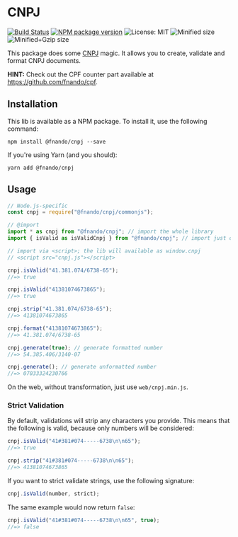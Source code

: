 # CNPJ

[![Build Status](https://travis-ci.org/fnando/cnpj.svg?branch=master)](https://travis-ci.org/fnando/cnpj)
[![NPM package version](https://img.shields.io/npm/v/@fnando/cnpj.svg)](https://www.npmjs.com/package/@fnando/cnpj)
![License: MIT](https://img.shields.io/npm/l/@fnando/cnpj.svg)
![Minified size](http://img.badgesize.io/fnando/cnpj/master/dist/cnpj.min.js.svg?label=min+size)
![Minified+Gzip size](http://img.badgesize.io/fnando/cnpj/master/dist/cnpj.min.js.svg?compression=gzip&label=min%2Bgzip+size)

This package does some [CNPJ](http://en.wikipedia.org/wiki/CNPJ) magic. It
allows you to create, validate and format CNPJ documents.

**HINT:** Check out the CPF counter part available at
<https://github.com/fnando/cpf>.

## Installation

This lib is available as a NPM package. To install it, use the following
command:

```
npm install @fnando/cnpj --save
```

If you're using Yarn (and you should):

```
yarn add @fnando/cnpj
```

## Usage

```js
// Node.js-specific
const cnpj = require("@fnando/cnpj/commonjs");

// @import
import * as cnpj from "@fnando/cnpj"; // import the whole library
import { isValid as isValidCnpj } from "@fnando/cnpj"; // import just one function

// import via <script>; the lib will available as window.cnpj
// <script src="cnpj.js"></script>

cnpj.isValid("41.381.074/6738-65");
//=> true

cnpj.isValid("41381074673865");
//=> true

cnpj.strip("41.381.074/6738-65");
//=> 41381074673865

cnpj.format("41381074673865");
//=> 41.381.074/6738-65

cnpj.generate(true); // generate formatted number
//=> 54.385.406/3140-07

cnpj.generate(); // generate unformatted number
//=> 07033324230766
```

On the web, without transformation, just use `web/cnpj.min.js`.

### Strict Validation

By default, validations will strip any characters you provide. This means that
the following is valid, because only numbers will be considered:

```js
cnpj.isValid("41#381#074-----6738\n\n65");
//=> true

cnpj.strip("41#381#074-----6738\n\n65");
//=> 41381074673865
```

If you want to strict validate strings, use the following signature:

```js
cnpj.isValid(number, strict);
```

The same example would now return `false`:

```js
cnpj.isValid("41#381#074-----6738\n\n65", true);
//=> false
```
